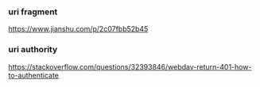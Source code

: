 ### uri fragment
https://www.jianshu.com/p/2c07fbb52b45
### uri authority
https://stackoverflow.com/questions/32393846/webdav-return-401-how-to-authenticate
